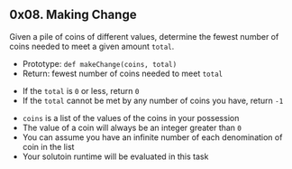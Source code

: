 ## 0x08. Making Change
Given a pile of coins of different values, determine the fewest number of coins needed to meet a given amount `total`.
* Prototype: `def makeChange(coins, total)`
* Return: fewest number of coins needed to meet `total`
 - If the `total` is `0` or less, return `0`
 - If the `total` cannot be met by any number of coins you have, return `-1`
* `coins` is a list of the values of the coins in your possession
* The value of a coin will always be an integer greater than `0`
* You can assume you have an infinite number of each denomination of coin in the list
* Your solutoin runtime will be evaluated in this task
